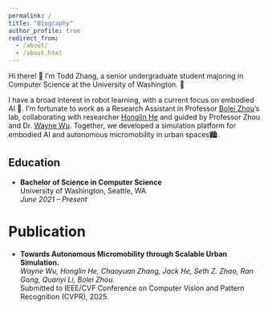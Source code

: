 ```yaml
---
permalink: /
title: "Biography"
author_profile: true
redirect_from: 
  - /about/
  - /about.html
---
```


Hi there! 👋 I’m Todd Zhang, a senior undergraduate student majoring in Computer Science at the University of Washington. 🌟

I have a broad interest in robot learning, with a current focus on embodied AI 🤖. I’m fortunate to work as a Research Assistant in Professor [Bolei Zhou](https://boleizhou.github.io/)’s lab, collaborating with researcher [Honglin He](https://dhlinv.github.io/) and guided by Professor Zhou and Dr. [Wayne Wu](https://wywu.github.io/). Together, we developed a simulation platform for embodied AI and autonomous micromobility in urban spaces🏙.

Education
------
- **Bachelor of Science in Computer Science**  
  University of Washington, Seattle, WA  
  *June 2021 – Present*

Publication
======
- **Towards Autonomous Micromobility through Scalable Urban Simulation.**  
  *Wayne Wu, Honglin He, Chaoyuan Zhang, Jack He, Seth Z. Zhao, Ran Gong, Quanyi Li, Bolei Zhou.*  
  Submitted to IEEE/CVF Conference on Computer Vision and Pattern Recognition (CVPR), 2025.